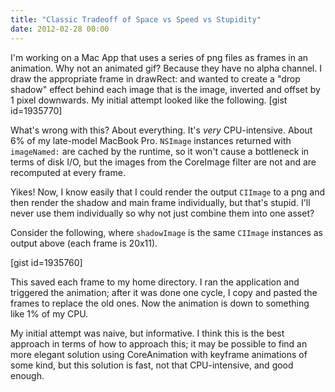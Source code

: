 ```yaml
---
title: "Classic Tradeoff of Space vs Speed vs Stupidity"
date: 2012-02-28 00:00
---
```


<import><p>I'm working on a Mac App that uses a series of png files as frames in an animation. Why not an animated gif? Because they have no alpha channel. I draw the appropriate frame in drawRect: and wanted to create a "drop shadow" effect behind each image that is the image, inverted and offset by 1 pixel downwards. My initial attempt looked like the following.<!--more-->
[gist id=1935770]</p>
<p>What's wrong with this? About everything. It's <em>very </em>CPU-intensive. About 6% of my late-model MacBook Pro. <code>NSImage</code> instances returned with <code>imageNamed:</code> are cached by the runtime, so it won't cause a bottleneck in terms of disk I/O, but the images from the CoreImage filter are not and are recomputed at every frame.</p>
<p>Yikes! Now, I know easily that I could render the output <code>CIImage</code> to a png and then render the shadow and main frame individually, but that's stupid. I'll never use them individually so why not just combine them into one asset?</p>
<p>Consider the following, where <code>shadowImage</code> is the same <code>CIImage</code> instances as output above (each frame is 20x11).</p>
<p>[gist id=1935760]</p>
<p>This saved each frame to my home directory. I ran the application and triggered the animation; after it was done one cycle, I copy and pasted the frames to replace the old ones. Now the animation is down to something like 1% of my CPU.</p>
<p>My initial attempt was naive, but informative. I think this is the best approach in terms of how to approach this; it may be possible to find an more elegant solution using CoreAnimation with keyframe animations of some kind, but this solution is fast, not that CPU-intensive, and good enough.</p></import>

<!-- more -->

